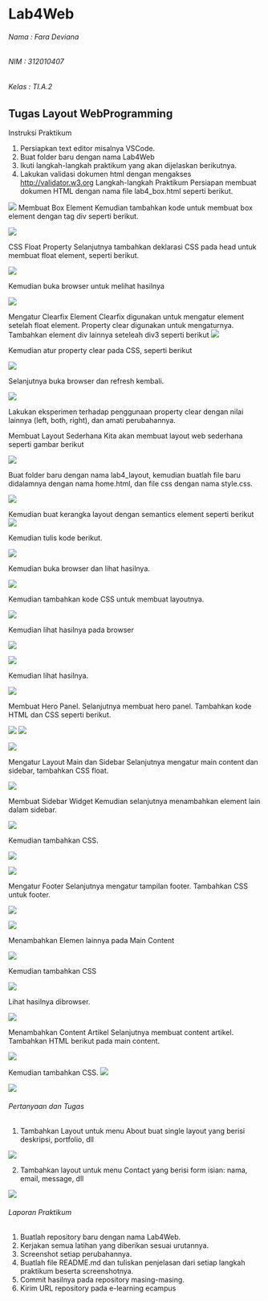 # Lab4Web

###### Nama : Fara Deviana
###### NIM : 312010407
###### Kelas : TI.A.2

## Tugas Layout WebProgramming

Instruksi Praktikum
1. Persiapkan text editor misalnya VSCode.
2. Buat folder baru dengan nama Lab4Web
3. Ikuti langkah-langkah praktikum yang akan dijelaskan berikutnya.
4. Lakukan validasi dokumen html dengan mengakses http://validator.w3.org
Langkah-langkah Praktikum
Persiapan membuat dokumen HTML dengan nama file lab4_box.html seperti berikut.

![](images/one%201.png)
Membuat Box Element
Kemudian tambahkan kode untuk membuat box element dengan tag div seperti berikut.

![](images/two%202.png)

CSS Float Property
Selanjutnya tambahkan deklarasi CSS pada head untuk membuat float element, seperti berikut.

![](images/three%203.png)

Kemudian buka browser untuk melihat hasilnya

![](images/1%20one.jpg)

Mengatur Clearfix Element
Clearfix digunakan untuk mengatur element setelah float element. Property clear digunakan untuk 
mengaturnya.
Tambahkan element div lainnya seteleah div3 seperti berikut
![](images/four%204.png)

Kemudian atur property clear pada CSS, seperti berikut

![](images/five%205.png)

Selanjutnya buka browser dan refresh kembali.

![](images/2%20second.jpg)

Lakukan eksperimen terhadap penggunaan property clear dengan nilai lainnya (left, both, right), 
dan amati perubahannya. 

Membuat Layout Sederhana
Kita akan membuat layout web sederhana seperti gambar berikut

![](images/layout%201.png)

Buat folder baru dengan nama lab4_layout, kemudian buatlah file baru didalamnya dengan nama 
home.html, dan file css dengan nama style.css.

![](images/six%206.png)

Kemudian buat kerangka layout dengan semantics element seperti berikut
![](images/layout%202.png)

Kemudian tulis kode berikut.

![](images/seven%207.png)

Kemudian buka browser dan lihat hasilnya.

![](images/3%20third.jpg)

Kemudian tambahkan kode CSS untuk membuat layoutnya.

![](images/eight%208.png)


Kemudian lihat hasilnya pada browser

![](images/4%20four.jpg)

![](images/nine%209.png)

Kemudian lihat hasilnya.

![](images/5%20five.jpg)

Membuat Hero Panel.
Selanjutnya membuat hero panel. Tambahkan kode HTML dan CSS seperti berikut.

![](images/ten%2010.png)
![](images/eleven%2011.png)

![](images/6%20six.jpg)

Mengatur Layout Main dan Sidebar
Selanjutnya mengatur main content dan sidebar, tambahkan CSS float.

![](images/twelve%2012.png)

Membuat Sidebar Widget
Kemudian selanjutnya menambahkan element lain dalam sidebar. 

![](images/thirteen%2013.png)

Kemudian tambahkan CSS.

![](images/fourteen%2014.png)

![](images/7%20seven.jpg)

Mengatur Footer
Selanjutnya mengatur tampilan footer. Tambahkan CSS untuk footer.

![](images/fifteen%2015.png)

![](images/8%20eight.jpg)

Menambahkan Elemen lainnya pada Main Content

![](images/sixteen%2016.png)

Kemudian tambahkan CSS

![](images/seventeen%2017.png)

Lihat hasilnya dibrowser.

![](images/9%20nine.jpg)

Menambahkan Content Artikel
Selanjutnya membuat content artikel. Tambahkan HTML berikut pada main content.

![](images/eighteen%2018.png)

Kemudian tambahkan CSS.
![](images/nineteen%2019.png)

![](images/10%20ten.jpg)

###### Pertanyaan dan Tugas
1. Tambahkan Layout untuk menu About
buat single layout yang berisi deskripsi, portfolio, dll

![](images/soal%201.jpg)

2. Tambahkan layout untuk menu Contact
yang berisi form isian: nama, email, message, dll

![](images/soal%2022.jpg)

###### Laporan Praktikum

1. Buatlah repository baru dengan nama Lab4Web.
2. Kerjakan semua latihan yang diberikan sesuai urutannya.
3. Screenshot setiap perubahannya.
4. Buatlah file README.md dan tuliskan penjelasan dari setiap langkah praktikum beserta 
screenshotnya.
5. Commit hasilnya pada repository masing-masing.
6. Kirim URL repository pada e-learning ecampus

